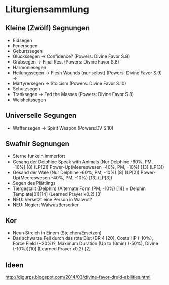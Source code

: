 # Liturgiensammlung

## Kleine (Zwölf) Segnungen
- Eidsegen
- Feuersegen
- Geburtssegen
- Glückssegen -> Confidence? (Powers: Divine Favor S.8)
- Grabsegen -> Final Rest (Powers: Divine Favor S.8)
- Harmoniesegen
- Heilungssegen -> Flesh Wounds (nur selbst) (Powers: Divine Favor S.9)
                -> 
- Märtyrersegen -> Stoicism (Powers: Divine Favor S.10)
- Schutzsegen
- Tranksegen -> Fed the Masses (Powers: Divine Favor S.8)
- Weisheitssegen

## Universelle Segungen
- Waffensegen -> Spirit Weapon (Powers:DV S.10)

## Swafnir Segnungen
- Sterne funkeln immerfort
- Gesang der Delphine Speak with Animals (Nur Delphine -60%, PM, -10%) [8] (LP[2]) Power-Up(Meereswesen -40%, PM, -10%) [13] (LP[3])
- Gesand der Wale (Nur Delphine -60%, PM, -10%) [8] (LP[2]) Power-Up(Meereswesen -40%, PM, -10%) [13] (LP[3])
- Segen des Plättlings
- Tiergestallt (Delphin) (Alternate Form (PM, -10%) [14] + Delphin Template[0])[14] (Learned Prayer x0.2) [3]
- NEU: Versetzt eine Person in Walwut?
- NEU: Negiert Walwut/Berserker

## Kor
- Neun Streich in Einem   (Steichen/Ersetzen)
- Das schwarze Fell durch das rote Blut (DR 4 [20], Costs HP (-10%), Force Field (+20%)?, Maximum Duration (Up  to 10min) (-50%), Divine (-10%))[10] (Learned Prayer x0.2) [2]


## Ideen

http://djgurps.blogspot.com/2014/03/divine-favor-druid-abilities.html